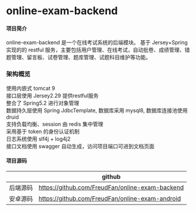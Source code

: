 # online-exam-backend

#### 项目简介
online-exam-backend 是一个在线考试系统的后端模块。
基于 Jersey+Spring 实现的的 restful 服务，主要包括用户管理、在线考试，自动批卷、成绩管理、错题管理、留言板、试卷管理、题库管理、试题科目维护等功能。

### 架构概览
使用内嵌式 tomcat 9  
接口层使用 Jersey2.29 提供restful服务  
整合了 Spring5.2 进行对象管理  
数据持久层使用 Spring JdbcTemplate, 数据库采用 mysql8, 数据库连接池使用 druid  
支持负载均衡、session 由 redis 集中管理  
采用基于 token 的身份认证机制  
日志系统使用 slf4j + log4j2  
接口文档使用 swagger 自动生成，访问项目端口可进到文档页面  

#### 项目源码

|     |   github  |
|---  |--- |
|  后端源码   |  https://github.com/FreudFan/online-exam-backend   |
|  安卓源码   |  https://github.com/FreudFan/online-exam-android   |
